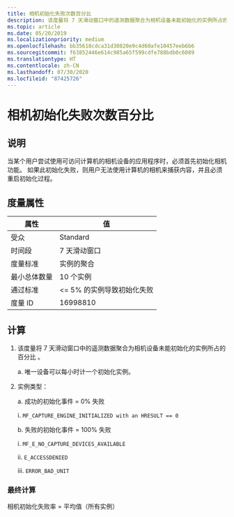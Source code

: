 ```yaml
---
title: 相机初始化失败次数百分比
description: 该度量将 7 天滑动窗口中的遥测数据聚合为相机设备未能初始化的实例所占的百分比
ms.topic: article
ms.date: 05/20/2019
ms.localizationpriority: medium
ms.openlocfilehash: bb35618cdca31d30820e9c4d60afe10457eeb6b6
ms.sourcegitcommit: f63852446e614c985a65f599cdfe788bdb0c6089
ms.translationtype: HT
ms.contentlocale: zh-CN
ms.lasthandoff: 07/30/2020
ms.locfileid: "87425726"
---
```

# <a name="percent-of-camera-initialization-failures"></a>相机初始化失败次数百分比

## <a name="description"></a>说明

当某个用户尝试使用可访问计算机的相机设备的应用程序时，必须首先初始化相机功能。 如果此初始化失败，则用户无法使用计算机的相机来捕获内容，并且必须重启初始化过程。

## <a name="measure-attributes"></a>度量属性

|属性|值|
|----|----|
|受众|Standard|
|时间段|7 天滑动窗口|
|度量标准|实例的聚合|
|最小总体数量|10 个实例|
|通过标准|<= 5% 的实例导致初始化失败|
|度量 ID|16998810|

## <a name="calculation"></a>计算

1. 该度量将 7 天滑动窗口中的遥测数据聚合为相机设备未能初始化的实例所占的百分比  。

   a. 唯一设备可以每小时计一个初始化实例。

2. 实例类型：

   a. 成功的初始化事件 = 0% 失败

     i. `MF_CAPTURE_ENGINE_INITIALIZED with an HRESULT == 0`

   b. 失败的初始化事件 = 100% 失败

     i. `MF_E_NO_CAPTURE_DEVICES_AVAILABLE`

     ii. `E_ACCESSDENIED`

     iii. `ERROR_BAD_UNIT`

### <a name="final-calculation"></a>最终计算

相机初始化失败率 = 平均值（所有实例）